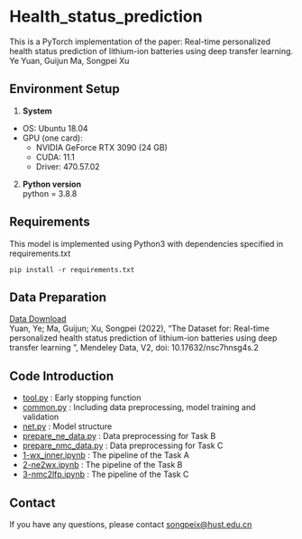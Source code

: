 # Health_status_prediction
This is a PyTorch implementation of the paper: Real-time personalized health status prediction of lithium-ion batteries using deep transfer learning. 
Ye Yuan, Guijun Ma, Songpei Xu
## Environment Setup
1. **System**  
  - OS: Ubuntu 18.04  
  - GPU (one card):   
    - NVIDIA GeForce RTX 3090 (24 GB)   
    - CUDA: 11.1   
    - Driver: 470.57.02
2. **Python version**  
  python = 3.8.8
## Requirements
This model is implemented using Python3 with dependencies specified in requirements.txt
```
pip install -r requirements.txt
```
## Data Preparation
[Data Download](https://doi.org/10.17632/nsc7hnsg4s.2)  
Yuan, Ye; Ma, Guijun; Xu, Songpei (2022), “The Dataset for: Real-time personalized health status prediction of lithium-ion batteries using deep transfer learning ”, Mendeley Data, V2, doi: 10.17632/nsc7hnsg4s.2
## Code Introduction
- [tool.py](https://github.com/HAIRLAB/Health_status_prediction/blob/main/tool.py) : Early stopping function
- [common.py](https://github.com/HAIRLAB/Health_status_prediction/blob/main/common.py) : Including data preprocessing, model training and validation
- [net.py](https://github.com/HAIRLAB/Health_status_prediction/blob/main/net.py) : Model structure  
- [prepare_ne_data.py](https://github.com/HAIRLAB/Health_status_prediction/blob/main/prepare_ne_data.py) : Data preprocessing for Task B  
- [prepare_nmc_data.py](https://github.com/HAIRLAB/Health_status_prediction/blob/main/prepare_nmc_data.py) : Data preprocessing for Task C
- [1-wx_inner.ipynb](https://github.com/HAIRLAB/Health_status_prediction/blob/main/1-wx_inner.ipynb) : The pipeline of the Task A  
- [2-ne2wx.ipynb](https://github.com/HAIRLAB/Health_status_prediction/blob/main/2-ne2wx.ipynb) : The pipeline of the Task B  
- [3-nmc2lfp.ipynb](https://github.com/HAIRLAB/Health_status_prediction/blob/main/3-nmc2lfp.ipynb) : The pipeline of the Task C
## Contact
If you have any questions, please contact songpeix@hust.edu.cn

